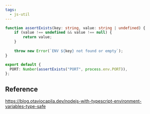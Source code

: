 ```yaml
---
tags:
  - js-util
---
```

```ts
function assertExists(key: string, value: string | undefined) {
	if (value !== undefined && value !== null) {
		return value;
	}
	
	throw new Error(`ENV ${key} not found or empty`);
}

export default {
  PORT: Number(assertExists("PORT", process.env.PORT)),
};
```

## Reference

https://blog.otaviocapila.dev/nodejs-with-typescript-environment-variables-type-safe